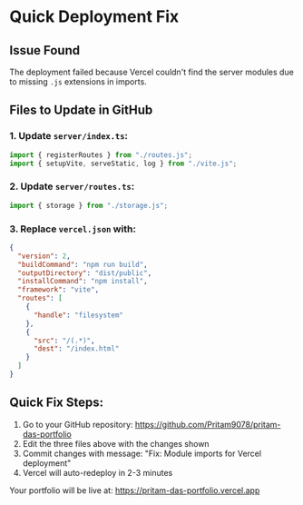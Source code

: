 # Quick Deployment Fix

## Issue Found
The deployment failed because Vercel couldn't find the server modules due to missing `.js` extensions in imports.

## Files to Update in GitHub

### 1. Update `server/index.ts`:
```typescript
import { registerRoutes } from "./routes.js";
import { setupVite, serveStatic, log } from "./vite.js";
```

### 2. Update `server/routes.ts`:
```typescript
import { storage } from "./storage.js";
```

### 3. Replace `vercel.json` with:
```json
{
  "version": 2,
  "buildCommand": "npm run build",
  "outputDirectory": "dist/public",
  "installCommand": "npm install",
  "framework": "vite",
  "routes": [
    {
      "handle": "filesystem"
    },
    {
      "src": "/(.*)",
      "dest": "/index.html"
    }
  ]
}
```

## Quick Fix Steps:
1. Go to your GitHub repository: https://github.com/Pritam9078/pritam-das-portfolio
2. Edit the three files above with the changes shown
3. Commit changes with message: "Fix: Module imports for Vercel deployment"
4. Vercel will auto-redeploy in 2-3 minutes

Your portfolio will be live at: https://pritam-das-portfolio.vercel.app